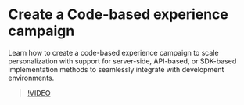 # Create a Code-based experience campaign

Learn how to create a code-based experience campaign to scale personalization with support for server-side, API-based, or SDK-based implementation methods to seamlessly integrate with development environments.

>[!VIDEO](https://video.tv.adobe.com/v/3428868/?learn=on)